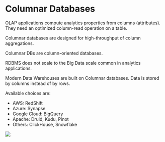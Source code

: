 # Columnar Databases

OLAP applications compute analytics properties from columns (attributes). They need an optimized column-read operation on a table.

Columnar databases are designed for high-throughput of column aggregations. 

Columnar DBs are column-oriented databases.

RDBMS does not scale to the Big Data scale common in analytics applications.

Modern Data Warehouses are built on Columnar databases. Data is stored by columns instead of by rows.

Available choices are:

- AWS: RedShift
- Azure: Synapse
- Google Cloud: BigQuery
- Apache: Druid, Kudu, Pinot
- Others: ClickHouse, Snowflake

![](https://www.ml4devs.com/images/illustrations/rdbms-vs-columnar-or-oltp-vs-olap-databases.webp)